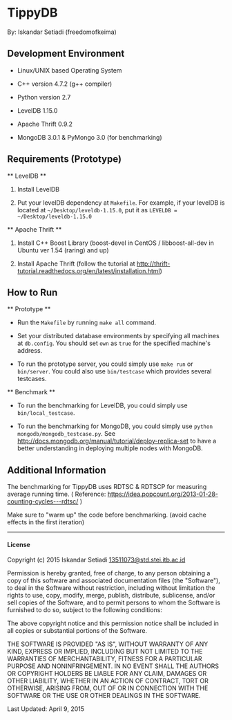 # TippyDB

By: Iskandar Setiadi (freedomofkeima)

## Development Environment

- Linux/UNIX based Operating System

- C++ version 4.7.2 (g++ compiler)

- Python version 2.7

- LevelDB 1.15.0

- Apache Thrift 0.9.2

- MongoDB 3.0.1 & PyMongo 3.0 (for benchmarking)

## Requirements (Prototype)

** LevelDB **

1. Install LevelDB

2. Put your levelDB dependency at ```Makefile```. For example, if your levelDB is located at ```~/Desktop/leveldb-1.15.0```, put it as ```LEVELDB = ~/Desktop/leveldb-1.15.0```


** Apache Thrift **

1. Install C++ Boost Library (boost-devel in CentOS / libboost-all-dev in Ubuntu ver 1.54 (raring) and up)

2. Install Apache Thrift (follow the tutorial at http://thrift-tutorial.readthedocs.org/en/latest/installation.html)

## How to Run

** Prototype **

- Run the ```Makefile``` by running ```make all``` command.

- Set your distributed database environments by specifying all machines at ```db.config```. You should set ```own``` as ```true``` for the specified machine's address.

- To run the prototype server, you could simply use ```make run``` or ```bin/server```. You could also use ```bin/testcase``` which provides several testcases.


** Benchmark **

- To run the benchmarking for LevelDB, you could simply use ```bin/local_testcase```.

- To run the benchmarking for MongoDB, you could simply use ```python mongodb/mongodb_testcase.py```. See http://docs.mongodb.org/manual/tutorial/deploy-replica-set to have a better understanding in deploying multiple nodes with MongoDB.

## Additional Information

The benchmarking for TippyDB uses RDTSC & RDTSCP for measuring average running time. ( Reference: https://idea.popcount.org/2013-01-28-counting-cycles---rdtsc/ )

Make sure to "warm up" the code before benchmarking. (avoid cache effects in the first iteration)

---
#### License

Copyright (c) 2015 Iskandar Setiadi <13511073@std.stei.itb.ac.id>

Permission is hereby granted, free of charge, to any person obtaining a copy of this software and associated documentation files (the "Software"), to deal in the Software without restriction, including without limitation the rights to use, copy, modify, merge, publish, distribute, sublicense, and/or sell copies of the Software, and to permit persons to whom the Software is furnished to do so, subject to the following conditions:

The above copyright notice and this permission notice shall be included in all copies or substantial portions of the Software.

THE SOFTWARE IS PROVIDED "AS IS", WITHOUT WARRANTY OF ANY KIND, EXPRESS OR IMPLIED, INCLUDING BUT NOT LIMITED TO THE WARRANTIES OF MERCHANTABILITY, FITNESS FOR A PARTICULAR PURPOSE AND NONINFRINGEMENT. IN NO EVENT SHALL THE AUTHORS OR COPYRIGHT HOLDERS BE LIABLE FOR ANY CLAIM, DAMAGES OR OTHER LIABILITY, WHETHER IN AN ACTION OF CONTRACT, TORT OR OTHERWISE, ARISING FROM, OUT OF OR IN CONNECTION WITH THE SOFTWARE OR THE USE OR OTHER DEALINGS IN THE SOFTWARE.

Last Updated: April 9, 2015

